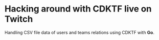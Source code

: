 # Hacking around with CDKTF live on Twitch

Handling CSV file data of users and teams relations using CDKTF with **Go**.
